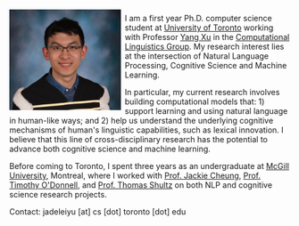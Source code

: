 <img align="left" src="photos/bio-photo.jpeg" alt="drawing" width="200" style="float: left;margin-right: 7px;margin-top: 7px;"/>

I am a first year Ph.D. computer science student at <a href="https://www.utoronto.ca">University of Toronto</a> working with Professor [Yang Xu](http://www.cs.toronto.edu/~yangxu/index.html) in the [Computational Linguistics Group](http://www.cs.toronto.edu/compling/index.html). My research interest lies at the intersection of Natural Language Processing, Cognitive Science and Machine Learning.

In particular, my current research involves building computational models that: 1) support learning and using natural language in human-like ways; and 2) help us understand the underlying cognitive mechanisms of human's linguistic capabilities, such as lexical innovation. I believe that this line of cross-disciplinary research has the potential to advance both cognitive science and machine learning.

Before coming to Toronto, I spent three years as an undergraduate at [McGill University](https://www.mcgill.ca), Montreal, where I worked with [Prof. Jackie Cheung](https://www.cs.mcgill.ca/~jcheung/index.html), [Prof. Timothy O'Donnell](http://people.linguistics.mcgill.ca/~timothy.odonnell/), and [Prof. Thomas Shultz](https://www.tomshultz.net) on both NLP and cognitive science research projects.



Contact: jadeleiyu [at] cs [dot] toronto [dot] edu




